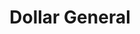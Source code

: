 ---
title: "Dollar General"
url: /killeen/dollar-general-south-fort-hood-street-2/
shop: variety store
---